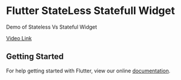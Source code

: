 # Flutter StateLess Statefull Widget

Demo of Stateless Vs Stateful Widget

[Video Link](https://youtu.be/cPole6aF_2c)

## Getting Started

For help getting started with Flutter, view our online
[documentation](https://flutter.io/).
